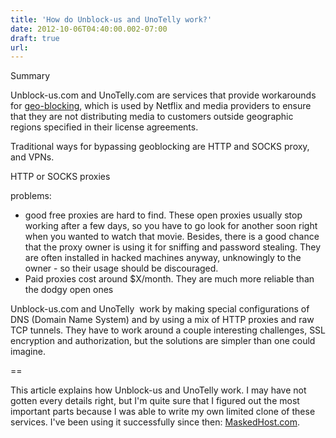 ```yaml
---
title: 'How do Unblock-us and UnoTelly work?'
date: 2012-10-06T04:40:00.002-07:00
draft: true
url: 
---
```


Summary  
  
Unblock-us.com and UnoTelly.com are services that provide workarounds for [geo-blocking](http://en.wikipedia.org/wiki/Geo_targeting), which is used by Netflix and media providers to ensure that they are not distributing media to customers outside geographic regions specified in their license agreements.  
  
Traditional ways for bypassing geoblocking are HTTP and SOCKS proxy, and VPNs.  
  
HTTP or SOCKS proxies  
  
problems:  
  

*   good free proxies are hard to find. These open proxies usually stop working after a few days, so you have to go look for another soon right when you wanted to watch that movie. Besides, there is a good chance that the proxy owner is using it for sniffing and password stealing. They are often installed in hacked machines anyway, unknowingly to the owner - so their usage should be discouraged.
*   Paid proxies cost around $X/month. They are much more reliable than the dodgy open ones

  
  
  
Unblock-us.com and UnoTelly  work by making special configurations of DNS (Domain Name System) and by using a mix of HTTP proxies and raw TCP tunnels. They have to work around a couple interesting challenges, SSL encryption and authorization, but the solutions are simpler than one could imagine.  
  
\==  
  
This article explains how Unblock-us and UnoTelly work. I may have not gotten every details right, but I'm quite sure that I figured out the most important parts because I was able to write my own limited clone of these services. I've been using it successfully since then: [MaskedHost.com](http://maskedhost.com/).
